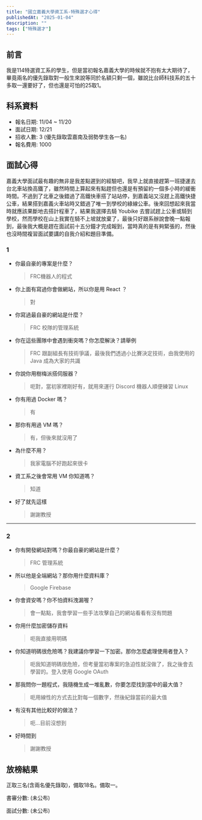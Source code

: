 ```yaml
---
title: "國立嘉義大學資工系-特殊選才心得"
publishedAt: "2025-01-04"
description: ""
tags: ["特殊選才"]
---
```


## 前言

我是114特選資工系的學生，但是當初報名嘉義大學的時候就不抱有太大期待了，畢竟兩名的優先錄取對一般生來說等同於名額只剩一個，雖說比台師科技系的五十多取一還要好了，但也還是可怕的25取1。

## 科系資料

- 報名日期: 11/04 ~ 11/20
- 面試日期: 12/21
- 招收人數: 3 (優先錄取雲嘉南及弱勢學生各一名)
- 報名費用: 1000

## 面試心得

嘉義大學面試最有趣的無非是我差點遲到的經驗吧，我早上就直接趕第一班捷運去台北車站換高鐵了，雖然時間上算起來有點趕但也還是有預留約一個多小時的緩衝時間。不過到了北車之後錯過了高鐵快車搭了站站停，到嘉義站又沒趕上高鐵快捷公車，結果搭到嘉義火車站時又錯過了唯一到學校的綠線公車。後來回想起來我當時就應該果斷地去搭計程車了，結果我選擇去騎 Youbike 去嘗試趕上公車或騎到學校，然而學校在山上我實在騎不上坡就放棄了，最後只好跟系辦說會晚一點報到，最後我大概是趕在面試前十五分鐘才完成報到，當時真的是有夠緊張的，然後也沒時間複習面試要講的自我介紹和題目準備。

### 1

- 你最自豪的專案是什麼？
  > FRC機器人的程式
- 你上面有寫過你會做網站，所以你是用 React ？
  > 對
- 你寫過最自豪的網站是什麼？
  > FRC 校隊的管理系統
- 你在這些團隊中會遇到衝突嗎？你怎麼解決？請舉例
  > FRC 跟副組長有技術爭議，最後我們透過小比賽決定技術，由我使用的 Java 成為大家的共識
- 你說你用樹梅派搭伺服器？
  > 呃對，當初家裡剛好有，就用來運行 Discord 機器人順便練習 Linux
- 你有用過 Docker 嗎？
  > 有
- 那你有用過 VM 嗎？
  > 有，但後來就沒用了
- 為什麼不用？
  > 我家電腦不好跑起來很卡
- 資工系之後會常用 VM 你知道嗎？
  > 知道
- 好了就先這樣
  > 謝謝教授

---

### 2

- 你有開發網站對嗎？你最自豪的網站是什麼？
  > FRC 管理系統
- 所以他是全端網站？那你用什麼資料庫？
  > Google Firebase
- 你會資安嗎？你不怕資料洩漏喔？
  > 會一點點，我會學習一些手法攻擊自己的網站看看有沒有問題
- 你用什麼加密儲存資料
  > 呃我直接用明碼
- 你知道明碼很危險嗎？我建議你學習一下加密。那你怎麼處理使用者登入？
  > 呃我知道明碼很危險，但考量當初專案的急迫性就沒做了，我之後會去學習的。登入使用 Google OAuth
- 那我問你一題程式，我隨機生成一堆亂數，你要怎麼找到當中的最大值？
  > 呃用線性的方式去比對每一個數字，然後紀錄當前的最大值
- 有沒有其他比較好的做法？
  > 呃...目前沒想到
- 好時間到
  > 謝謝教授

## 放榜結果

正取三名(含兩名優先錄取)，備取18名。備取一。

書審分數: (未公布)

面試分數: (未公布)
